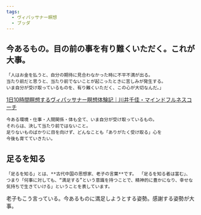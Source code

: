 ```yaml
---
tags:
  - ヴィパッサナー瞑想
  - ブッダ
---
```

## 今あるもの。目の前の事を有り難くいただく。これが大事。

```
「人はお金を払うと、自分の期待に見合わなかった時に不平不満が出る。  
当たり前だと思うと、当たり前でないことが起こったときに苦しみが発生する。  
いま自分が受け取っているものを、有り難くいただく、この心が大切なんだ。」
```

[1日10時間瞑想するヴィパッサナー瞑想体験記｜川井千佳・マインドフルネスコーチ](https://note.com/chika_mindful/n/n3e811af8c2b5)

```
今ある環境・仕事・人間関係・体も全て、いま自分が受け取っているもの。  
それらは、決して当たり前ではないこと。  
足りないものばかりに目を向けず、どんなことも「ありがたく受け取る」心を  
今後も育てていきたい。
```

## 足るを知る

```
「足るを知る」とは、**古代中国の思想家、老子の言葉**です。 「足るを知る者は富む」、つまり「何事に対しても、“満足する”という意識を持つことで、精神的に豊かになり、幸せな気持ちで生きていける」ということを表しています。
```

老子もこう言っている。今あるものに満足しようとする姿勢。感謝する姿勢が大事。

